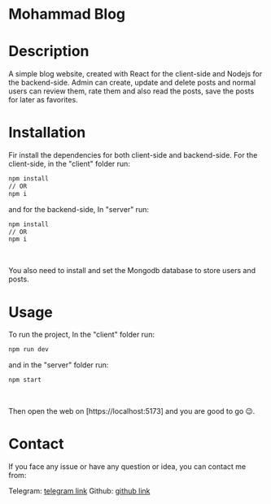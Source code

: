 # Mohammad Blog

# Description

A simple blog website, created with React for the client-side and Nodejs for the backend-side.
Admin can create, update and delete posts and normal users can review them, rate them and also read the posts, save the posts for later as favorites.

# Installation

Fir install the dependencies for both client-side and backend-side.
For the client-side, in the "client\" folder run:

```bash
npm install
// OR
npm i
```

and for the backend-side, In "server\" run:

```bash
npm install
// OR
npm i
```

<br />

You also need to install and set the Mongodb database to store users and posts.

# Usage

To run the project, In the "client\" folder run:

```bash
npm run dev
```

and in the "server\" folder run:

```bash
npm start
```

<br />

Then open the web on [https://localhost:5173] and you are good to go 😉.

# Contact

If you face any issue or have any question or idea, you can contact me from:
<br />

Telegram: [telegram link](https://t.me/Mohammadkeshtegar1401)
Github: [github link](https://github.com/MohammadKeshtegar)
